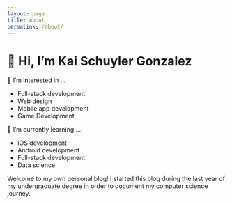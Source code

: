 ```yaml
---
layout: page
title: About
permalink: /about/
---
```


# 👋 Hi, I’m Kai Schuyler Gonzalez
👀 I’m interested in ...
- Full-stack development
- Web design
- Mobile app development
- Game Development

🌱 I’m currently learning ...
- iOS development
- Android development
- Full-stack development
- Data science

Welcome to my own personal blog! I started this blog during the last year of my undergraduate degree in order to document my computer science journey.